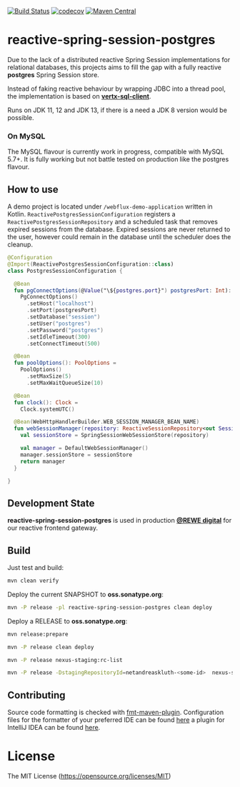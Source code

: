 [![Build Status](https://travis-ci.org/AndreasKl/reactive-spring-session-postgres.svg?branch=master)](https://travis-ci.org/AndreasKl/reactive-spring-session-postgres) 
[![codecov](https://codecov.io/gh/AndreasKl/reactive-spring-session-postgres/branch/master/graph/badge.svg)](https://codecov.io/gh/AndreasKl/reactive-spring-session-postgres)
[![Maven Central](https://img.shields.io/maven-central/v/net.andreaskluth/reactive-spring-session-postgres.svg?label=Maven%20Central)](https://search.maven.org/search?q=g:%22net.andreaskluth%22%20AND%20a:%22reactive-spring-session-postgres%22)
# reactive-spring-session-postgres

Due to the lack of a distributed reactive Spring Session implementations for relational databases,
this projects aims to fill the gap with a fully reactive **postgres** Spring Session store.

Instead of faking reactive behaviour by wrapping JDBC into a thread pool,
the implementation is based on **[vertx-sql-client](https://github.com/eclipse-vertx/vertx-sql-client)**.

Runs on JDK 11, 12 and JDK 13, if there is a need a JDK 8 version would be possible.

### On MySQL
The MySQL flavour is currently work in progress, compatible with MySQL 5.7+. It is fully working but not battle tested on production like the postgres flavour.

## How to use
A demo project is located under `/webflux-demo-application` written in Kotlin.
`ReactivePostgresSessionConfiguration` registers a `ReactivePostgresSessionRepository` 
and a scheduled task that removes expired sessions from the database. Expired sessions
are never returned to the user, however could remain in the database until the scheduler
does the cleanup.

```kotlin
@Configuration
@Import(ReactivePostgresSessionConfiguration::class)
class PostgresSessionConfiguration {

  @Bean
  fun pgConnectOptions(@Value("\${postgres.port}") postgresPort: Int): PgConnectOptions =
    PgConnectOptions()
      .setHost("localhost")
      .setPort(postgresPort)
      .setDatabase("session")
      .setUser("postgres")
      .setPassword("postgres")
      .setIdleTimeout(300)
      .setConnectTimeout(500)

  @Bean
  fun poolOptions(): PoolOptions =
    PoolOptions()
      .setMaxSize(5)
      .setMaxWaitQueueSize(10)

  @Bean
  fun clock(): Clock =
    Clock.systemUTC()

  @Bean(WebHttpHandlerBuilder.WEB_SESSION_MANAGER_BEAN_NAME)
  fun webSessionManager(repository: ReactiveSessionRepository<out Session>): WebSessionManager {
    val sessionStore = SpringSessionWebSessionStore(repository)

    val manager = DefaultWebSessionManager()
    manager.sessionStore = sessionStore
    return manager
  }

}
```

## Development State
**reactive-spring-session-postgres** is used in production **[@REWE digital](https://www.rewe-digital.com/)** for our reactive frontend gateway.

## Build

Just test and build:
```bash
mvn clean verify
```

Deploy the current SNAPSHOT to **oss.sonatype.org**:
```bash
mvn -P release -pl reactive-spring-session-postgres clean deploy
```

Deploy a RELEASE to **oss.sonatype.org**:
```bash
mvn release:prepare

mvn -P release clean deploy

mvn -P release nexus-staging:rc-list

mvn -P release -DstagingRepositoryId=netandreaskluth-<some-id>  nexus-staging:release
```

## Contributing
Source code formatting is checked with [fmt-maven-plugin](https://github.com/coveooss/fmt-maven-plugin). Configuration files for the formatter of your preferred IDE can be found [here](https://github.com/google/styleguide) a plugin for IntelliJ IDEA can be found [here](https://plugins.jetbrains.com/plugin/8527-google-java-format).

# License 
The MIT License (https://opensource.org/licenses/MIT)
